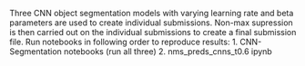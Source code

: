 Three CNN object segmentation models with varying learning rate and beta parameters are used to create individual submissions. Non-max supression is then carried out on the individual submissions to create a final submission file. Run notebooks in following order to reproduce results:
    1. CNN-Segmentation notebooks (run all three)
    2. nms_preds_cnns_t0.6 ipynb